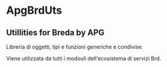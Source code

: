 # ApgBrdUts


## Utillities for Breda by APG


Libreria di oggetti, tipi e funzioni generiche e condivise.


Viene utilizzata da tutti i modouli dell'ecosistema di servizi Brd.